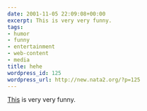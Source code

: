```yaml
---
date: 2001-11-05 22:09:08+00:00
excerpt: This is very very funny.
tags:
- humor
- funny
- entertainment
- web-content
- media
title: hehe
wordpress_id: 125
wordpress_url: http://new.nata2.org/?p=125
---
```


<a href="http://www.orosian.demon.co.uk/Weeee.swf">This</a> is very very funny.